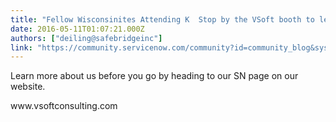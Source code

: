 ```yaml
---
title: "Fellow Wisconsinites Attending K  Stop by the VSoft booth to learn more about our practice"
date: 2016-05-11T01:07:21.000Z
authors: ["deiling@safebridgeinc"]
link: "https://community.servicenow.com/community?id=community_blog&sys_id=543eaa6ddbd0dbc01dcaf3231f9619fe"
---
```

<p>Learn more about us before you go by heading to our SN page on our website.</p><p></p><p>www.vsoftconsulting.com</p>